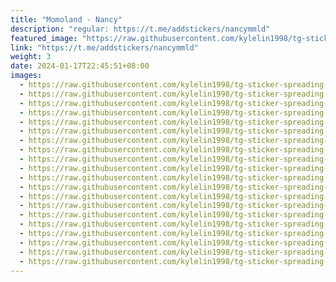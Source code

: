 ```yaml
---
title: "Momoland - Nancy"
description: "regular: https://t.me/addstickers/nancymmld"
featured_image: "https://raw.githubusercontent.com/kylelin1998/tg-sticker-spreading-worldwide-images/main/img/336c7928-48fc-441d-b088-4cc0456715f5.jpg"
link: "https://t.me/addstickers/nancymmld"
weight: 3
date: 2024-01-17T22:45:51+08:00
images:
  - https://raw.githubusercontent.com/kylelin1998/tg-sticker-spreading-worldwide-images/main/img/336c7928-48fc-441d-b088-4cc0456715f5.jpg
  - https://raw.githubusercontent.com/kylelin1998/tg-sticker-spreading-worldwide-images/main/img/4d640aeb-de9e-4db4-b0a1-120a59a349db.jpg
  - https://raw.githubusercontent.com/kylelin1998/tg-sticker-spreading-worldwide-images/main/img/3a308953-8b63-447e-974a-23c7cbf17c88.jpg
  - https://raw.githubusercontent.com/kylelin1998/tg-sticker-spreading-worldwide-images/main/img/f5f8828b-9a3c-4dc4-95df-f416a385c787.jpg
  - https://raw.githubusercontent.com/kylelin1998/tg-sticker-spreading-worldwide-images/main/img/2f5b2102-1be6-4c26-8b1b-36bff6a690d4.jpg
  - https://raw.githubusercontent.com/kylelin1998/tg-sticker-spreading-worldwide-images/main/img/9236c2e4-3ea2-4e6f-ba08-405a46ba0ed1.jpg
  - https://raw.githubusercontent.com/kylelin1998/tg-sticker-spreading-worldwide-images/main/img/716dfc0b-5c6a-4181-9b4c-0c071b31f75d.jpg
  - https://raw.githubusercontent.com/kylelin1998/tg-sticker-spreading-worldwide-images/main/img/fe8452fb-b6c6-4fac-89f3-a4b7a83cf115.jpg
  - https://raw.githubusercontent.com/kylelin1998/tg-sticker-spreading-worldwide-images/main/img/d0dec9db-e2c3-49d9-b8f3-e16b6cf39a4e.jpg
  - https://raw.githubusercontent.com/kylelin1998/tg-sticker-spreading-worldwide-images/main/img/99b33f52-c88c-4ffa-8d57-348287ade7b7.jpg
  - https://raw.githubusercontent.com/kylelin1998/tg-sticker-spreading-worldwide-images/main/img/5c896330-fad5-484f-b8f7-a3717b2267b8.jpg
  - https://raw.githubusercontent.com/kylelin1998/tg-sticker-spreading-worldwide-images/main/img/7c85726f-ebe7-42a7-b951-2964d2bc00a5.jpg
  - https://raw.githubusercontent.com/kylelin1998/tg-sticker-spreading-worldwide-images/main/img/53bd9597-0016-4157-93b1-23defc11bae2.jpg
  - https://raw.githubusercontent.com/kylelin1998/tg-sticker-spreading-worldwide-images/main/img/b0b88735-c82c-46e8-a5d2-7c7245c81f1e.jpg
  - https://raw.githubusercontent.com/kylelin1998/tg-sticker-spreading-worldwide-images/main/img/2317d0c9-c3ae-47f2-ac54-42eb51d9c940.jpg
  - https://raw.githubusercontent.com/kylelin1998/tg-sticker-spreading-worldwide-images/main/img/0c4dde56-8eab-4ebd-a2fc-109fc2fa7a8a.jpg
  - https://raw.githubusercontent.com/kylelin1998/tg-sticker-spreading-worldwide-images/main/img/177d3369-62a0-4408-b652-3289a15fa2dc.jpg
  - https://raw.githubusercontent.com/kylelin1998/tg-sticker-spreading-worldwide-images/main/img/c4cfce92-b269-447a-880e-1609015e5b9b.jpg
  - https://raw.githubusercontent.com/kylelin1998/tg-sticker-spreading-worldwide-images/main/img/e67079f4-24e8-4623-adbe-060ef892e361.jpg
  - https://raw.githubusercontent.com/kylelin1998/tg-sticker-spreading-worldwide-images/main/img/bc8e4605-7a77-4056-a401-4811a0cd13ba.jpg
---
```

